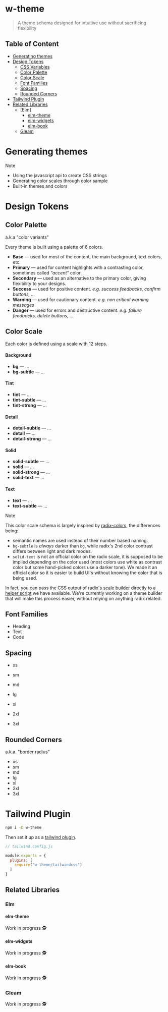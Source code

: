 # w-theme

> A theme schema designed for intuitive use without sacrificing flexibility

## Table of Content

- [Generating themes](generating-themes)
- [Design Tokens](design-tokens)
  - [CSS Variables](css-variables)
  - [Color Palette](color-palette)
  - [Color Scale](color-scale)
  - [Font Families](font-families)
  - [Spacing](spacing)
  - [Rounded Corners](rounded-corners)
- [Tailwind Plugin](tailwind-plugin)
- [Related Libraries](related-libraries)
  - [Elm]
    - [elm-theme](elm-theme)
    - [elm-widgets](elm-widgets)
    - [elm-book](elm-book)
  - [Gleam](gleam)

# Generating themes

> [!NOTE]
> - Using the javascript api to create CSS strings
> - Generating color scales through color sample
> - Built-in themes and colors

# Design Tokens

## Color Palette
a.k.a "color variants"

Every theme is built using a palette of 6 colors.

- **Base** — used for most of the content, the main background, text colors, etc.
- **Primary** ­— used for content highlights with a contrasting color, sometimes called _"accent"_ color.
- **Secondary** — used as an alternative to the primary color, giving flexibility to your designs.
- **Success** — used for positive content. _e.g. success feedbacks, confirm buttons, …_
- **Warning** ­— used for cautionary content. _e.g. non critical warning messages_
- **Danger** — used for errors and destructive content. _e.g. failure feedbacks, delete buttons, …_
 
## Color Scale

Each color is defined using a scale with 12 steps.

#### Background

- **bg** — ...
- **bg-subtle** — ...

#### Tint

- **tint** — ...
- **tint-subtle** — ...
- **tint-strong** — ...

#### Detail

- **detail-subtle** — ...
- **detail** — ...
- **detail-strong** — ...

#### Solid

- **solid-subtle** — ...
- **solid** — ...
- **solid-strong** — ...
- **solid-text** — ...

#### Text

- **text** — ...
- **text-subtle** — ...

> [!NOTE]
> This color scale schema is largely inspired by [radix-colors](https://radix-ui.com/colors), the differences being:
> - semantic names are used instead of their number based naming.
> - `bg-subtle` is _always_ darker than `bg`, while radix's 2nd color contrast differs between light and dark modes.
> - `solid-text` is not an official color on the radix scale, it is supposed to be implied depending on the color used (most colors use white as contrast color but some hand-picked colors use a darker tone). We made it an official color so it is easier to build UI's without knowing the color that is being used.
>
> In fact, you can pass the CSS output of [radix's scale builder](#) directly to a [helper script](#) we have available.
> We're currently working on a theme builder that will make this process easier, without relying on anything radix related.

## Font Families

- Heading
- Text
- Code

## Spacing

- xs
- sm
- md
- lg
- xl
- 2xl

- 3xl
## Rounded Corners
a.k.a. "border radius"

- xs
- sm
- md
- lg
- xl
- 2xl
- 3xl

# Tailwind Plugin

```bash
npm i -D w-theme
```

Then set it up as a [tailwind plugin](https://tailwindcss.com/docs/plugins).

```js
// tailwind.config.js

module.exports = {
  plugins: [
    require("w-theme/tailwindcss")
  ]
}
```


## Related Libraries

### Elm

#### elm-theme

Work in progress :detective:

#### elm-widgets

Work in progress :detective:

#### elm-book

Work in progress :detective:

### Gleam

Work in progress :detective:


